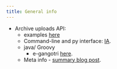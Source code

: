 ```yaml
---
title: General info
---
```

  
* Archive uploads API:
  * examples [here](https://github.com/vmbrasseur/IAS3API/blob/master/examples/README.md)
  * Command-line and py interface: [IA](https://github.com/jjjake/internetarchive).
  * java/ Groovy
      * e-gangotri [here](https://github.com/eGangotri/eGangotri/blob/master/src/com/egangotri/upload/archive/UploadToArchive.groovy).
  * Meta info - [summary blog post](http://blog.archive.org/developers/).

